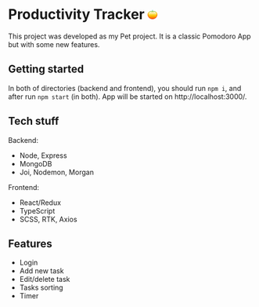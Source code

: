 # Productivity Tracker <img src='./frontend/public/favicon.ico'/>

This project was developed as my Pet project. It is a classic Pomodoro App but with some new features.

## Getting started

In both of directories (backend and frontend), you should run `npm i`, and after run `npm start` (in both). App will be started on http://localhost:3000/.

## Tech stuff  

Backend:  

- Node, Express
- MongoDB
- Joi, Nodemon, Morgan

Frontend:  

- React/Redux
- TypeScript
- SCSS, RTK, Axios

## Features

- Login
- Add new task
- Edit/delete task
- Tasks sorting
- Timer